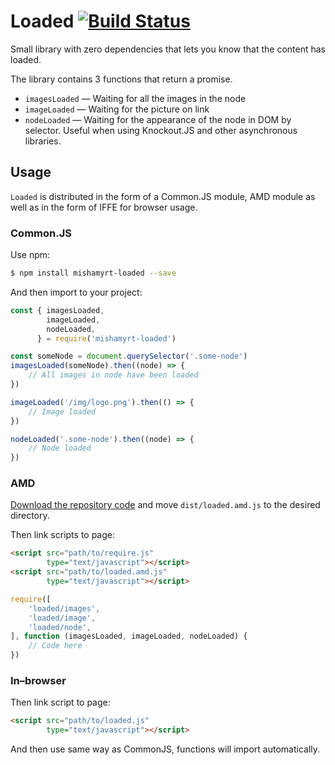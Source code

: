 # Loaded [![Build Status](https://travis-ci.com/mishamyrt/loaded.svg?branch=master)][ci]

Small library with zero dependencies that lets you know that the content has loaded.

The library contains 3 functions that return a promise.

* `imagesLoaded` — Waiting for all the images in the node
* `imageLoaded` — Waiting for the picture on link
* `nodeLoaded` — Waiting for the appearance of the node in DOM by selector. Useful when using Knockout.JS and other asynchronous libraries.

## Usage

`Loaded` is distributed in the form of a Common.JS module, AMD module as well as in the form of IFFE for browser usage.

### Common.JS

Use npm:

```sh
$ npm install mishamyrt-loaded --save
```

And then import to your project:

```js
const { imagesLoaded,
        imageLoaded,
        nodeLoaded,
      } = require('mishamyrt-loaded')

const someNode = document.querySelector('.some-node')
imagesLoaded(someNode).then((node) => {
    // All images in node have been loaded
})

imageLoaded('/img/logo.png').then(() => {
    // Image loaded
})

nodeLoaded('.some-node').then((node) => {
    // Node loaded
})
```

### AMD

[Download the repository code](https://github.com/mishamyrt/loaded/archive/master.zip) and move `dist/loaded.amd.js` to the desired directory.

Then link scripts to page:
```html
<script src="path/to/require.js"
        type="text/javascript"></script>
<script src="path/to/loaded.amd.js"
        type="text/javascript"></script>
```

```js
require([
    'loaded/images',
    'loaded/image',
    'loaded/node',
], function (imagesLoaded, imageLoaded, nodeLoaded) {
    // Code here
})
```

### In–browser

Then link script to page:
```html
<script src="path/to/loaded.js"
        type="text/javascript"></script>
```

And then use same way as CommonJS, functions will import automatically.

[ci]: https://travis-ci.com/mishamyrt/loaded